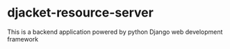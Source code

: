 # djacket-resource-server
This is a backend application powered by python Django web development framework 
